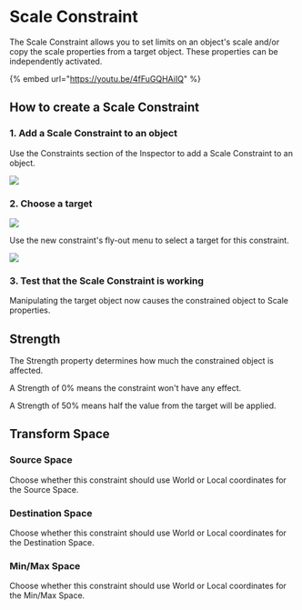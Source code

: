 # Scale Constraint

The Scale Constraint allows you to set limits on an object's scale and/or copy the scale properties from a target object. These properties can be independently activated.&#x20;

{% embed url="https://youtu.be/4fFuGQHAiIQ" %}

## How to create a Scale Constraint

### 1. Add a Scale Constraint to an object

Use the Constraints section of the Inspector to add a Scale Constraint to an object.

![](../../.gitbook/assets/2021-08-19-16.40.37.gif)

### 2. Choose a target

![](../../.gitbook/assets/2021-08-19-16.44.38.gif)

Use the new constraint's fly-out menu to select a target for this constraint.

![](../../.gitbook/assets/2021-08-19-16.41.20.gif)

### 3. Test that the Scale Constraint is working

Manipulating the target object now causes the constrained object to Scale properties.

## Strength <a href="#target" id="target"></a>

The Strength property determines how much the constrained object is affected.

A Strength of 0% means the constraint won't have any effect.

A Strength of 50% means half the value from the target will be applied.

## Transform Space

### Source Space

Choose whether this constraint should use World or Local coordinates for the Source Space.

### Destination Space

Choose whether this constraint should use World or Local coordinates for the Destination Space.

### Min/Max Space

Choose whether this constraint should use World or Local coordinates for the Min/Max Space.





